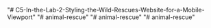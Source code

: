 "# C5-In-the-Lab-2-Styling-the-Wild-Rescues-Website-for-a-Mobile-Viewport" 
"# animal-rescue" 
"# animal-rescue" 
"# animal-rescue" 
